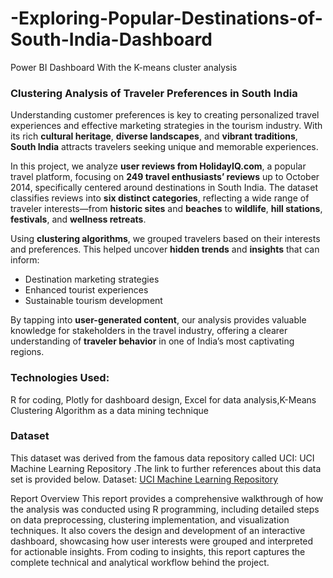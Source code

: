 # -Exploring-Popular-Destinations-of-South-India-Dashboard
Power BI Dashboard With the K-means cluster analysis

### Clustering Analysis of Traveler Preferences in South India

Understanding customer preferences is key to creating personalized travel experiences and effective marketing strategies in the tourism industry. With its rich **cultural heritage**, **diverse landscapes**, and **vibrant traditions**, **South India** attracts travelers seeking unique and memorable experiences.

In this project, we analyze **user reviews from HolidayIQ.com**, a popular travel platform, focusing on **249 travel enthusiasts’ reviews** up to October 2014, specifically centered around destinations in South India. The dataset classifies reviews into **six distinct categories**, reflecting a wide range of traveler interests—from **historic sites** and **beaches** to **wildlife**, **hill stations**, **festivals**, and **wellness retreats**.

Using **clustering algorithms**, we grouped travelers based on their interests and preferences. This helped uncover **hidden trends** and **insights** that can inform:

- Destination marketing strategies
- Enhanced tourist experiences
- Sustainable tourism development

By tapping into **user-generated content**, our analysis provides valuable knowledge for stakeholders in the travel industry, offering a clearer understanding of **traveler behavior** in one of India’s most captivating regions.

### Technologies Used:

R for coding, Plotly for dashboard design, Excel for data analysis,K-Means Clustering Algorithm as a data mining technique

### Dataset

This dataset was derived from the famous data repository called UCI: UCI
Machine Learning Repository .The link to further references about this data set is provided below.
Dataset: [UCI Machine Learning Repository](https://archive.ics.uci.edu/dataset/476/buddymove+data+set)

Report Overview
This report provides a comprehensive walkthrough of how the analysis was conducted using R programming, including detailed steps on data preprocessing, clustering implementation, and visualization techniques. It also covers the design and development of an interactive dashboard, showcasing how user interests were grouped and interpreted for actionable insights. From coding to insights, this report captures the complete technical and analytical workflow behind the project.
